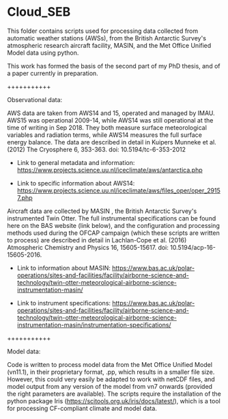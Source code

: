 # Cloud_SEB

This folder contains scripts used for processing data collected from automatic weather stations (AWSs), from the British Antarctic Survey's atmospheric research aircraft facility, MASIN, and the Met Office Unified Model data using python.

This work has formed the basis of the second part of my PhD thesis, and of a paper currently in preparation.
 
 +++++++++++

Observational data: 

AWS data are taken from AWS14 and 15, operated and managed by IMAU. AWS15 was operational 2009-14, while AWS14 was still operational at the time of writing in Sep 2018. They both measure surface meteorological variables and radiation terms, while AWS14 measures the full surface energy balance. The data are described in detail in Kuipers Munneke et al. (2012) The Cryosphere 6, 353-363. doi: 10.5194/tc-6-353-2012  

* Link to general metadata and information: https://www.projects.science.uu.nl/iceclimate/aws/antarctica.php

* Link to specific information about AWS14: https://www.projects.science.uu.nl/iceclimate/aws/files_oper/oper_29157.php 

Aircraft data are collected by MASIN , the British Antarctic Survey's instrumented Twin Otter. The full instrumental specifications can be found here on the BAS website (link below), and the configuration and processing methods used during the OFCAP campaign (which these scripts are written to process) are described in detail in Lachlan-Cope et al. (2016) Atmospheric Chemistry and Physics 16, 15605-15617. doi: 10.5194/acp-16-15605-2016.

* Link to information about MASIN: https://www.bas.ac.uk/polar-operations/sites-and-facilities/facility/airborne-science-and-technology/twin-otter-meteorological-airborne-science-instrumentation-masin/

* Link to instrument specifications: https://www.bas.ac.uk/polar-operations/sites-and-facilities/facility/airborne-science-and-technology/twin-otter-meteorological-airborne-science-instrumentation-masin/instrumentation-specifications/

+++++++++++

Model data:

Code is written to process model data from the Met Office Unified Model (vn11.1), in their proprietary format, .pp, which results in a smaller file size. However, this could very easily be adapted to work with netCDF files, and model output from any version of the model from vn7 onwards (provided the right parameters are available). The scripts require the installation of the python package Iris (https://scitools.org.uk/iris/docs/latest/), which is a tool for processing CF-compliant climate and model data. 
